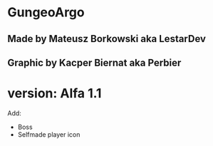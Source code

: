 # GungeoArgo
## Made by Mateusz Borkowski aka LestarDev
## Graphic by Kacper Biernat aka Perbier

# version: Alfa 1.1

Add:

- Boss
- Selfmade player icon
